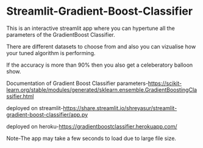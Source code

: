# Streamlit-Gradient-Boost-Classifier

This is an interactive streamlit app where you can hypertune all the parameters of the GradientBoost Classifier.

There are different datasets to choose from and also you can vizualise how your tuned algorithm is performing.

If the accuracy is more than 90% then you also get a celeberatory balloon show.

Documentation of Gradient Boost Classifier parameters-https://scikit-learn.org/stable/modules/generated/sklearn.ensemble.GradientBoostingClassifier.html

deployed on streamlit-https://share.streamlit.io/shreyasur/streamlit-gradient-boost-classifier/app.py

deployed on heroku-https://gradientboostclassifier.herokuapp.com/

Note-The app may take a few seconds to load due to large file size.
